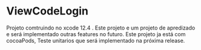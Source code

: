 # ViewCodeLogin
Projeto comtruindo  no xcode 12.4 .
Este projeto e um projeto de apredizado e será implementado outras features no futuro.
Este projeto ja está com cocoaPods, Teste unitarios que será implementado na próxima release. 
